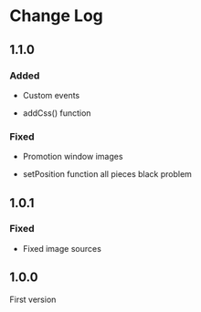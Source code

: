 # Change Log

## 1.1.0

### Added

- Custom events

- addCss() function

### Fixed

- Promotion window images

- setPosition function all pieces black problem

## 1.0.1

### Fixed

- Fixed image sources

## 1.0.0

First version
